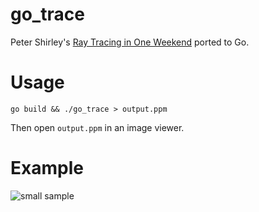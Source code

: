 # go_trace
Peter Shirley's [Ray Tracing in One Weekend](http://www.realtimerendering.com/raytracing/Ray%20Tracing%20in%20a%20Weekend.pdf) ported to Go.

# Usage
```
go build && ./go_trace > output.ppm
```
Then open `output.ppm` in an image viewer.

# Example
![small sample](https://raw.githubusercontent.com/rgarc/go_trace/master/img/smallsample.png "Small Sample")
